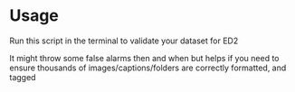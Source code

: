 # Usage

Run this script in the terminal to validate your dataset for ED2

It might throw some false alarms then and when but helps if you need to ensure thousands of images/captions/folders are correctly formatted, and tagged